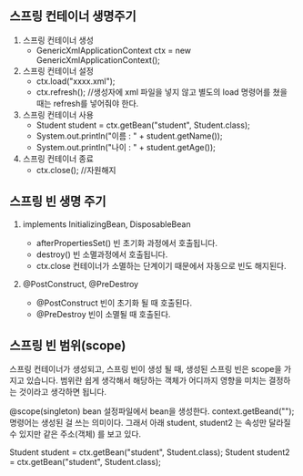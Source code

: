## 스프링 컨테이너 생명주기
1. 스프링 컨테이너 생성
    - GenericXmlApplicationContext ctx = new GenericXmlApplicationContext();
2. 스프링 컨테이너 설정
    - ctx.load("xxxx.xml");
    - ctx.refresh(); //생성자에 xml 파일을 넣지 않고 별도의 load 명령어를 쳤을 때는 refresh를 넣어줘야 한다.
3. 스프링 컨테이너 사용
    - Student student = ctx.getBean("student", Student.class);
    - System.out.println("이름 : " + student.getName());
    - System.out.println("나이 : " + student.getAge());
4. 스프링 컨테이너 종료
    - ctx.close(); //자원해지

## 스프링 빈 생명 주기
1. implements InitializingBean, DisposableBean
    - afterPropertiesSet() 빈 초기화 과정에서 호출됩니다.
    - destroy() 빈 소멸과정에서 호출됩니다.
    - ctx.close 컨테이너가 소멸하는 단계이기 때문에서 자동으로 빈도 해지된다.

2. @PostConstruct, @PreDestroy
    - @PostConstruct 빈이 초기화 될 때 호출된다.
    - @PreDestroy 빈이 소멸될 때 호출된다.

## 스프링 빈 범위(scope)
스프링 컨테이너가 생성되고, 스프링 빈이 생성 될 때, 생성된 스프링 빈은 scope을 가지고 있습니다.
범위란 쉽게 생각해서 해당하는 객체가 어디까지 영향을 미치는 결정하는 것이라고 생각하면 됩니다.

@scope(singleton)
bean 설정파일에서 bean을 생성한다. context.getBeand(""); 명령어는 생성된 걸 쓰는 의미이다.
그래서 아래 student, student2 는 속성만 달라질 수 있지만 같은 주소(객체) 를 보고 있다.

Student student = ctx.getBean("student", Student.class);
Student student2 = ctx.getBean("student", Student.class);

